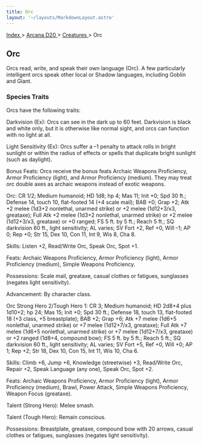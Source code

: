 ```yaml
---
title: Orc
layout: '~/layouts/MarkdownLayout.astro'
---
```


[ Index ](/) > [ Arcana D20 ](/arcana.d20.srd) > [ Creatures ](/arcana.d20.srd/creatures) > Orc

##  Orc

Orcs read, write, and speak their own language (Orc). A few particularly
intelligent orcs speak other local or Shadow languages, including Goblin and
Giant.

###  Species Traits

Orcs have the following traits:

Darkvision (Ex): Orcs can see in the dark up to 60 feet. Darkvision is black
and white only, but it is otherwise like normal sight, and orcs can function
with no light at all.

Light Sensitivity (Ex): Orcs suffer a –1 penalty to attack rolls in bright
sunlight or within the radius of effects or spells that duplicate bright
sunlight (such as daylight).

Bonus Feats: Orcs receive the bonus feats Archaic Weapons Proficiency, Armor
Proficiency (light), and Armor Proficiency (medium). They may treat orc double
axes as archaic weapons instead of exotic weapons.

Orc: CR 1/2; Medium humanoid; HD 1d8; hp 4; Mas 11; Init +0; Spd 30 ft.;
Defense 14, touch 10, flat-footed 14 (+4 scale mail); BAB +0; Grap +2; Atk +2
melee (1d3+2 nonlethal, unarmed strike) or +2 melee (1d12+3/x3, greataxe);
Full Atk +2 melee (1d3+2 nonlethal, unarmed strike) or +2 melee (1d12+3/x3,
greataxe) or +0 ranged; FS 5 ft. by 5 ft.; Reach 5 ft.; SQ darkvision 60 ft.,
light sensitivity; AL varies; SV Fort +2, Ref +0, Will –1; AP 0; Rep +0; Str
15, Dex 10, Con 11, Int 9, Wis 8, Cha 8.

Skills: Listen +2, Read/Write Orc, Speak Orc, Spot +1.

Feats: Archaic Weapons Proficiency, Armor Proficiency (light), Armor
Proficiency (medium), Simple Weapons Proficiency.

Possessions: Scale mail, greataxe, casual clothes or fatigues, sunglasses
(negates light sensitivity).

Advancement: By character class.

Orc Strong Hero 2/Tough Hero 1: CR 3; Medium humanoid; HD 2d8+4 plus 1d10+2;
hp 24; Mas 15; Init +0; Spd 30 ft.; Defense 18, touch 13, flat-footed 18 (+3
class, +5 breastplate); BAB +2; Grap +6; Atk +7 melee (1d6+5 nonlethal,
unarmed strike) or +7 melee (1d12+7/x3, greataxe); Full Atk +7 melee (1d6+5
nonlethal, unarmed strike) or +7 melee (1d12+7/x3, greataxe) or +2 ranged
(1d8+4, compound bow); FS 5 ft. by 5 ft.; Reach 5 ft.; SQ darkvision 60 ft.,
light sensitivity; AL varies; SV Fort +5, Ref +0, Will +0; AP 1; Rep +2; Str
18, Dex 10, Con 15, Int 11, Wis 10, Cha 6.

Skills: Climb +6, Jump +6, Knowledge (streetwise) +3, Read/Write Orc, Repair
+2, Speak Language (any one), Speak Orc, Spot +2.

Feats: Archaic Weapons Proficiency, Armor Proficiency (light), Armor
Proficiency (medium), Brawl, Power Attack, Simple Weapons Proficiency, Weapon
Focus (greataxe).

Talent (Strong Hero): Melee smash.

Talent (Tough Hero): Remain conscious.

Possessions: Breastplate, greataxe, compound bow with 20 arrows, casual
clothes or fatigues, sunglasses (negates light sensitivity).

